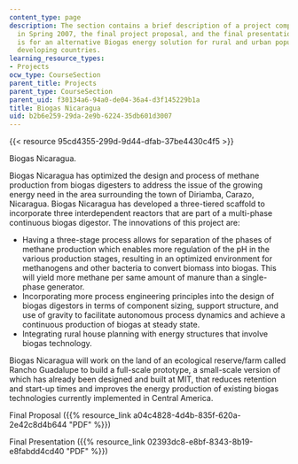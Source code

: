 ```yaml
---
content_type: page
description: The section contains a brief description of a project completed by students
  in Spring 2007, the final project proposal, and the final presentation. This project
  is for an alternative Biogas energy solution for rural and urban populations in
  developing countries.
learning_resource_types:
- Projects
ocw_type: CourseSection
parent_title: Projects
parent_type: CourseSection
parent_uid: f30134a6-94a0-de04-36a4-d3f145229b1a
title: Biogas Nicaragua
uid: b2b6e259-29da-2e9b-6224-35db601d3007
---
```


{{< resource 95cd4355-299d-9d44-dfab-37be4430c4f5 >}}

Biogas Nicaragua.

Biogas Nicaragua has optimized the design and process of methane production from biogas digesters to address the issue of the growing energy need in the area surrounding the town of Diriamba, Carazo, Nicaragua. Biogas Nicaragua has developed a three-tiered scaffold to incorporate three interdependent reactors that are part of a multi-phase continuous biogas digestor. The innovations of this project are:

*   Having a three-stage process allows for separation of the phases of methane production which enables more regulation of the pH in the various production stages, resulting in an optimized environment for methanogens and other bacteria to convert biomass into biogas. This will yield more methane per same amount of manure than a single-phase generator.
*   Incorporating more process engineering principles into the design of biogas digestors in terms of component sizing, support structure, and use of gravity to facilitate autonomous process dynamics and achieve a continuous production of biogas at steady state.
*   Integrating rural house planning with energy structures that involve biogas technology.

Biogas Nicaragua will work on the land of an ecological reserve/farm called Rancho Guadalupe to build a full-scale prototype, a small-scale version of which has already been designed and built at MIT, that reduces retention and start-up times and improves the energy production of existing biogas technologies currently implemented in Central America.

Final Proposal ({{% resource_link a04c4828-4d4b-835f-620a-2e42c8d4b644 "PDF" %}})

Final Presentation ({{% resource_link 02393dc8-e8bf-8343-8b19-e8fabdd4cd40 "PDF" %}})